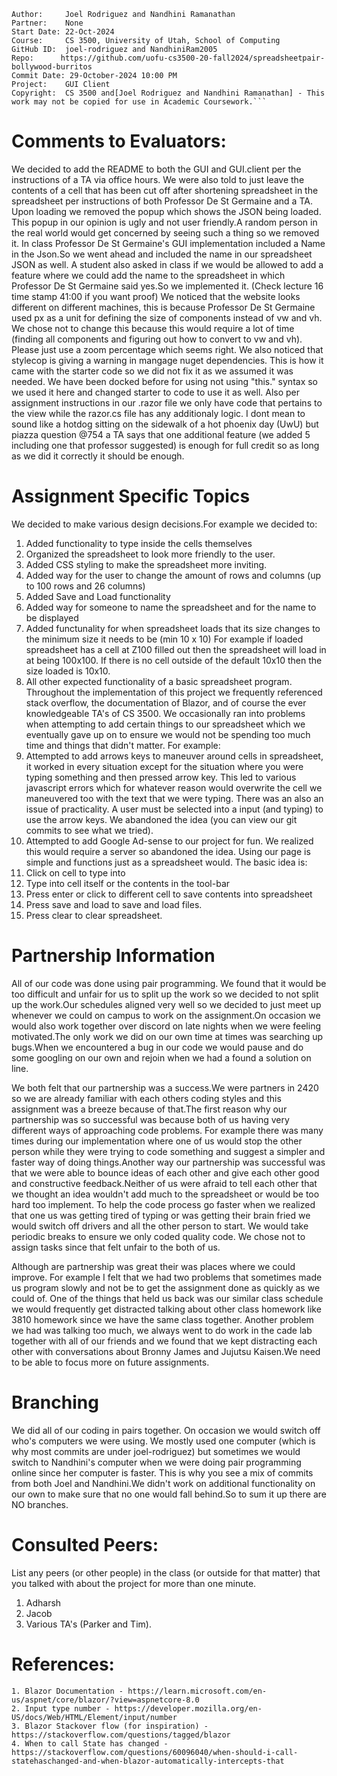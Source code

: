 ```
Author:     Joel Rodriguez and Nandhini Ramanathan
Partner:    None
Start Date: 22-Oct-2024
Course:     CS 3500, University of Utah, School of Computing
GitHub ID:  joel-rodriguez and NandhiniRam2005
Repo:      https://github.com/uofu-cs3500-20-fall2024/spreadsheetpair-bollywood-burritos
Commit Date: 29-October-2024 10:00 PM
Project:    GUI Client
Copyright:  CS 3500 and[Joel Rodriguez and Nandhini Ramanathan] - This work may not be copied for use in Academic Coursework.```
```

# Comments to Evaluators:
We decided to add the README to both the GUI and GUI.client per the instructions of a TA via office hours. We were also told to just leave the contents of
a cell that has been cut off after shortening spreadsheet in the spreadsheet per instructions of both Professor De St Germaine and a TA.
Upon loading we removed the popup which shows the JSON being loaded. This popup in our opinion is ugly and not user friendly.A random person in the real world
would get concerned by seeing such a thing so we removed it.
In class Professor De St Germaine's GUI implementation included a Name in the Json.So we went ahead and included the name in our spreadsheet JSON as well.
A student also asked in class if we would be allowed to add a feature where we could add the name to the spreadsheet in which Professor De St Germaine said
yes.So we implemented it.  (Check lecture 16 time stamp 41:00 if you want proof)
We noticed that the website looks different on different machines, this is because Professor De St Germaine used px as a unit for defining the size of components instead of 
vw and vh. We chose not to change this because this would require a lot of time (finding all components and figuring out how to convert to vw and vh). Please just use 
a zoom percentage which seems right.
We also noticed that stylecop is giving a warning in mangage nuget dependencies. This is how it came with the starter code so we did not fix it as we assumed it was needed.
We have been docked before for using not using "this." syntax so we used it here and changed starter to code to use it as well.
Also per assignment instructions in our .razor file we only have code that pertains to the view while the razor.cs file has any additionaly logic.
I dont mean to sound like a hotdog sitting on the sidewalk of a hot phoenix day (UwU) but piazza question @754 a TA says that one additional feature (we added 5 including one
that professor suggested) is enough for full credit so as long as we did it correctly it should be enough.
# Assignment Specific Topics
We decided to make various design decisions.For example we decided to:
1. Added functionality to type inside the cells themselves
2. Organized the spreadsheet to look more friendly to the user.
3. Added CSS styling to make the spreadsheet more inviting.
4. Added way for the user to change the amount of rows and columns (up to 100 rows and 26 columns)
5. Added Save and Load functionality 
6. Added way for someone to name the spreadsheet and for the name to be displayed
7. Added functunality for when spreadsheet loads that its size changes to the minimum size it needs to be (min 10 x 10) For example if loaded spreadsheet
   has a cell at Z100 filled out then the spreadsheet will load in at being 100x100. If there is no cell outside of the default 10x10 then the size loaded is 10x10.
8. All other expected functionality of a basic spreadsheet program.
Throughout the implementation of this project we frequently referenced stack overflow, the documentation of Blazor, and of course the ever knowledgeable
TA's of CS 3500. 
We occasionally ran into problems when attempting to add certain things to our spreadsheet which we eventually gave up on to ensure we
would not be spending too much time and things that didn't matter. For example:
1. Attempted to add arrows keys to maneuver around cells in spreadsheet, it worked in every situation except for the situation where you were typing something and then pressed
   arrow key. This led to various javascript errors which for whatever reason would overwrite the cell we maneuvered too with the text that we were typing. There was an also 
   an issue of practicality. A user must be selected into a input (and typing) to use the arrow keys. We abandoned the idea (you can view our git commits to see what we tried).
2. Attempted to add Google Ad-sense to our project for fun. We realized this would require a server so abandoned the idea.
Using our page is simple and functions just as a spreadsheet would. The basic idea is:
1. Click on cell to type into 
2. Type into cell itself or the contents in the tool-bar
3. Press enter or click to different cell to save contents into spreadsheet
4. Press save and load to save and load files.
5. Press clear to clear spreadsheet.

# Partnership Information
All of our code was done using pair programming. We found that it would be too difficult and unfair for us to split up the work so we
decided to not split up the work.Our schedules aligned very well so we decided to just meet up whenever we could on campus to work on
the assignment.On occasion we would also work together over discord on late nights when we were feeling motivated.The only work
we did on our own time at times was searching up bugs.When we encountered a bug in our code we would pause and do some googling on our own
and rejoin when we had a found a solution on line.

We both felt that our partnership was a success.We were partners in 2420 so we are already familiar with each others coding styles and this
assignment was a breeze because of that.The first reason why our partnership was so successful was because both of us having very different
ways of approaching code problems. For example there was many times during our implementation where one of us would stop the other person
while they were trying to code something and suggest a simpler and faster way of doing things.Another way our partnership was successful
was that we were able to bounce ideas of each other and give each other good and constructive feedback.Neither of us were afraid to tell
each other that we thought an idea wouldn't add much to the spreadsheet or would be too hard too implement. To help the code process go faster 
when we realized that one us was getting tired of typing or was getting their brain fried we would switch off drivers and all the other person
to start. We would take periodic breaks to ensure we only coded quality code. We chose not to assign tasks since that felt unfair to the both of us.

Although are partnership was great their was places where we could improve. For example I felt that we had two problems that sometimes made us program
slowly and not be to get the assignment done as quickly as we could of. One of the things that held us back was our similar class schedule we would frequently
get distracted talking about other class homework like 3810 homework since we have the same class together. Another problem we had was talking too much, we
always went to do work in the cade lab together with all of our friends and we found that we kept distracting each other with conversations about Bronny James
and Jujutsu Kaisen.We need to be able to focus more on future assignments.

# Branching

We did all of our coding in pairs together. On occasion we would switch off who's computers we were using. We mostly used one computer (which is why most 
commits are under joel-rodriguez) but sometimes we would switch to Nandhini's computer when we were doing pair programming online since her computer is faster.
This is why you see a mix of commits from both Joel and Nandhini.We didn't work on additional functionality on our own to make sure that no one would fall 
behind.So to sum it up there are NO branches.


# Consulted Peers:

List any peers (or other people) in the class (or outside for that matter) that you talked with about the project for more than one minute.

1. Adharsh
2. Jacob
3. Various TA's (Parker and Tim).

# References:

    1. Blazor Documentation - https://learn.microsoft.com/en-us/aspnet/core/blazor/?view=aspnetcore-8.0
    2. Input type number - https://developer.mozilla.org/en-US/docs/Web/HTML/Element/input/number
    3. Blazor Stackover flow (for inspiration) - https://stackoverflow.com/questions/tagged/blazor
    4. When to call State has changed - https://stackoverflow.com/questions/60096040/when-should-i-call-statehaschanged-and-when-blazor-automatically-intercepts-that